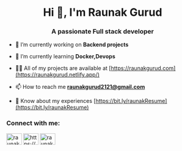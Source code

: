 <h1 align="center">Hi 👋, I'm Raunak Gurud</h1>
<h3 align="center">A passionate Full stack developer</h3>

- 🔭 I’m currently working on **Backend projects**

- 🌱 I’m currently learning **Docker,Devops**

- 👨‍💻 All of my projects are available at [https://raunakgurud.com](https://raunakgurud.netlify.app/)

- 📫 How to reach me **raunakgurud2121@gmail.com**

- 📄 Know about my experiences [https://bit.ly/raunakResume](https://bit.ly/raunakResume)

<h3 align="left">Connect with me:</h3>
<p align="left">
<a href="https://twitter.com/raunakgurud" target="blank"><img align="center" src="https://raw.githubusercontent.com/rahuldkjain/github-profile-readme-generator/master/src/images/icons/Social/twitter.svg" alt="raunakgurud" height="30" width="40" /></a>
<a href="https://linkedin.com/in/https://www.linkedin.com/in/raunak-gurud-3b8261205/" target="blank"><img align="center" src="https://raw.githubusercontent.com/rahuldkjain/github-profile-readme-generator/master/src/images/icons/Social/linked-in-alt.svg" alt="https://www.linkedin.com/in/raunak-gurud-3b8261205/" height="30" width="40" /></a>
<a href="https://instagram.com/raunak_gurud" target="blank"><img align="center" src="https://raw.githubusercontent.com/rahuldkjain/github-profile-readme-generator/master/src/images/icons/Social/instagram.svg" alt="raunak_gurud" height="30" width="40" /></a>
</p>
